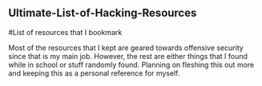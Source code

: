 ## Ultimate-List-of-Hacking-Resources
#List of resources that I bookmark
 
 Most of the resources that I kept are geared towards offensive security since that is my main job. However, the rest are either things that I found while in school or stuff randomly found. Planning on fleshing this out more and keeping this as a personal reference for myself. 
